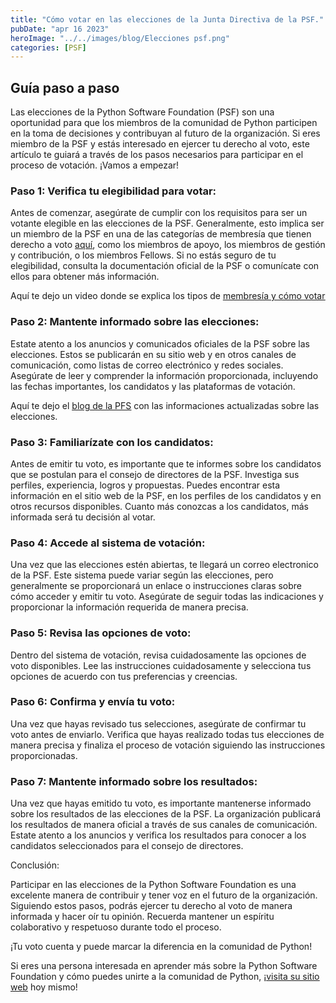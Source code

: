 ```yaml
---
title: "Cómo votar en las elecciones de la Junta Directiva de la PSF."
pubDate: "apr 16 2023"
heroImage: "../../images/blog/Elecciones psf.png"
categories: [PSF]
---
```


## Guía paso a paso

Las elecciones de la Python Software Foundation (PSF) son una oportunidad para
que los miembros de la comunidad de Python participen en la toma de decisiones y
contribuyan al futuro de la organización. Si eres miembro de la PSF y estás
interesado en ejercer tu derecho al voto, este artículo te guiará a través de
los pasos necesarios para participar en el proceso de votación. ¡Vamos a
empezar!

### Paso 1: Verifica tu elegibilidad para votar:

Antes de comenzar, asegúrate de cumplir con los requisitos para ser un votante
elegible en las elecciones de la PSF. Generalmente, esto implica ser un miembro
de la PSF en una de las categorías de membresía que tienen derecho a voto
[<u>aquí</u>](https://dennyperez.dev/blog/membresias-de-psf/), como los miembros
de apoyo, los miembros de gestión y contribución, o los miembros Fellows. Si no
estás seguro de tu elegibilidad, consulta la documentación oficial de la PSF o
comunícate con ellos para obtener más información.

Aquí te dejo un video donde se explica los tipos de
[<u>membresía y cómo votar</u>](https://youtu.be/t4Km71HR2MQ)

### Paso 2: Mantente informado sobre las elecciones:

Estate atento a los anuncios y comunicados oficiales de la PSF sobre las
elecciones. Estos se publicarán en su sitio web y en otros canales de
comunicación, como listas de correo electrónico y redes sociales. Asegúrate de
leer y comprender la información proporcionada, incluyendo las fechas
importantes, los candidatos y las plataformas de votación.

Aquí te dejo el
[<u>blog de la PFS</u>](https://discuss.python.org/t/psf-board-election-dates-for-2023/26699)
con las informaciones actualizadas sobre las elecciones.

### Paso 3: Familiarízate con los candidatos:

Antes de emitir tu voto, es importante que te informes sobre los candidatos que
se postulan para el consejo de directores de la PSF. Investiga sus perfiles,
experiencia, logros y propuestas. Puedes encontrar esta información en el sitio
web de la PSF, en los perfiles de los candidatos y en otros recursos
disponibles. Cuanto más conozcas a los candidatos, más informada será tu
decisión al votar.

### Paso 4: Accede al sistema de votación:

Una vez que las elecciones estén abiertas, te llegará un correo electronico de
la PSF. Este sistema puede variar según las elecciones, pero generalmente se
proporcionará un enlace o instrucciones claras sobre cómo acceder y emitir tu
voto. Asegúrate de seguir todas las indicaciones y proporcionar la información
requerida de manera precisa.

### Paso 5: Revisa las opciones de voto:

Dentro del sistema de votación, revisa cuidadosamente las opciones de voto
disponibles. Lee las instrucciones cuidadosamente y selecciona tus opciones de
acuerdo con tus preferencias y creencias.

### Paso 6: Confirma y envía tu voto:

Una vez que hayas revisado tus selecciones, asegúrate de confirmar tu voto antes
de enviarlo. Verifica que hayas realizado todas tus elecciones de manera precisa
y finaliza el proceso de votación siguiendo las instrucciones proporcionadas.

### Paso 7: Mantente informado sobre los resultados:

Una vez que hayas emitido tu voto, es importante mantenerse informado sobre los
resultados de las elecciones de la PSF. La organización publicará los resultados
de manera oficial a través de sus canales de comunicación. Estate atento a los
anuncios y verifica los resultados para conocer a los candidatos seleccionados
para el consejo de directores.

Conclusión:

Participar en las elecciones de la Python Software Foundation es una excelente
manera de contribuir y tener voz en el futuro de la organización. Siguiendo
estos pasos, podrás ejercer tu derecho al voto de manera informada y hacer oír
tu opinión. Recuerda mantener un espíritu colaborativo y respetuoso durante todo
el proceso.

¡Tu voto cuenta y puede marcar la diferencia en la comunidad de Python!

Si eres una persona interesada en aprender más sobre la Python Software
Foundation y cómo puedes unirte a la comunidad de Python,
¡[<u>visita su sitio web</u>](https://www.python.org/psf/about/) hoy mismo!
